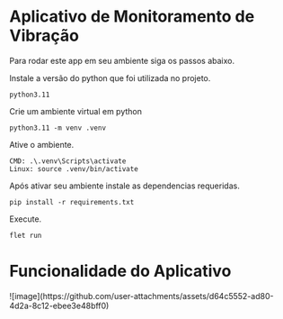 <h1>Aplicativo de Monitoramento de Vibração</h1>

Para rodar este app em seu ambiente siga os passos abaixo.

Instale a versão do python que foi utilizada no projeto.
```
python3.11
```
Crie um ambiente virtual em python
```
python3.11 -m venv .venv
```
Ative o ambiente.
```
CMD: .\.venv\Scripts\activate
Linux: source .venv/bin/activate
```
Após ativar seu ambiente instale as dependencias requeridas.
```
pip install -r requirements.txt
```
Execute.
```
flet run
```

<h1>Funcionalidade do Aplicativo</h1>
![image](https://github.com/user-attachments/assets/d64c5552-ad80-4d2a-8c12-ebee3e48bff0)
